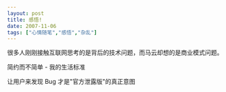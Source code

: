 ```yaml
---
layout: post
title: 感悟!
date: 2007-11-06
tags: ["心情随笔","感悟","杂乱"]
---
```


很多人刚刚接触互联网思考的是背后的技术问题，而马云却想的是商业模式问题。

简约而不简单 - 我的生活标准

让用户来发现 Bug 才是"官方泄露版"的真正意图